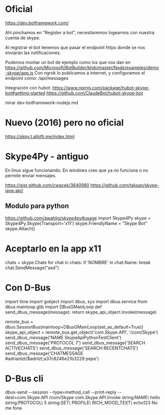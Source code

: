 # Oficial
https://dev.botframework.com/

Ahí pinchamos en "Register a bot", necesitaremos logearnos con nuestra cuenta de skype.

Al registrar el bot tenemos que pasar el endpoint https donde se nos enviarán las notificaciones.

Podemos montar un bot de ejemplo como los que nos dan en https://github.com/Microsoft/BotBuilder/blob/master/Node/examples/demo-skype/app.js
Con ngrok lo publicamos a internet, y configuramos el endpoint como: <ngrok link>/api/messages

Integración con hubot:
https://www.npmjs.com/package/hubot-skype-bot#getting-started
https://github.com/ClaudeBot/hubot-skype-bot

mirar dev-botframework-nodejs.md

# Nuevo (2016) pero no oficial
https://skpy.t.allofti.me/index.html

# Skype4Py - antiguo
En linux sigue funcionando. En windows creo que ya no funciona o no permite enviar mensajes.

https://gist.github.com/cwacek/3640980
https://github.com/taksan/skype-java-api/


## Modulo para python
https://github.com/awahlig/skype4py#usage
import Skype4Py
skype = Skype4Py.Skype(Transport='x11')
skype.FriendlyName = "Skype Bot"
skype.Attach()
# Aceptarlo en la app x11
chats = skype.Chats
for chat in chats:
  if 'NOMBRE' in chat.Name:
    break
chat.SendMessage("asd")





# Con D-Bus
import time
import gobject
import dbus, sys
import dbus.service
from dbus.mainloop.glib import DBusGMainLoop
def send_dbus_message(message):
  return skype_api_object.Invoke(message)

remote_bus = dbus.SessionBus(mainloop=DBusGMainLoop(set_as_default=True))
skype_api_object = remote_bus.get_object('com.Skype.API', '/com/Skype')
send_dbus_message('NAME SkypeApiPythonTestClient')
send_dbus_message('PROTOCOL 7')
send_dbus_message('SEARCH ACTIVECHATS')
send_dbus_message('SEARCH RECENTCHATS')
send_dbus_message('CHATMESSAGE #adrianlzt/$adrilzt;a37c8246e21b3229 pepe')


# D-Bus cli
dbus-send --session --type=method_call --print-reply --dest=com.Skype.API /com/Skype com.Skype.API.Invoke string:NAME\ hello string:PROTOCOL\ 5 string:SET\ PROFILE\ RICH_MOOD_TEXT\ echo123
No me fona
